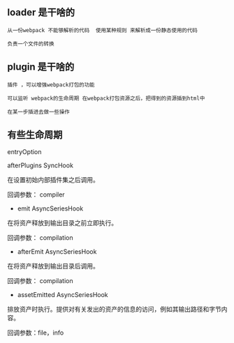 
## loader 是干啥的

    从一份webpack 不能够解析的代码  使用某种规则 来解析成一份静态使用的代码

    负责一个文件的转换

## plugin 是干啥的
    插件 ，可以增强webpack打包的功能

    可以监听 webpack的生命周期 在webpack打包资源之后，把得到的资源插到html中

    在某一步插进去做一些操作


## 有些生命周期
entryOption

afterPlugins
SyncHook

在设置初始内部插件集之后调用。

回调参数： compiler


* emit
AsyncSeriesHook

在将资产释放到输出目录之前立即执行。

回调参数： compilation
* afterEmit
AsyncSeriesHook

在将资产释放到输出目录后调用。

回调参数： compilation
* assetEmitted
AsyncSeriesHook

排放资产时执行。提供对有关发出的资产的信息的访问，例如其输出路径和字节内容。

回调参数：file，info


